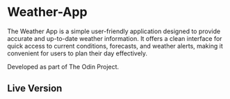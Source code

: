 # Weather-App

The Weather App is a simple user-friendly application designed to provide accurate and up-to-date weather information. It offers a clean interface for quick access to current conditions, forecasts, and weather alerts, making it convenient for users to plan their day effectively.

Developed as part of The Odin Project.

## Live Version